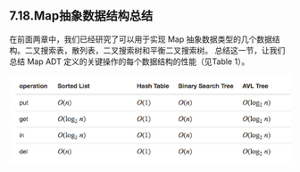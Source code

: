 ## 7.18.Map抽象数据结构总结

在前面两章中，我们已经研究了可以用于实现 Map 抽象数据类型的几个数据结构。二叉搜索表，散列表，二叉搜索树和平衡二叉搜索树。 总结这一节，让我们总结 Map ADT 定义的关键操作的每个数据结构的性能（见Table 1）。

![7.18.Map抽象数据结构总结.table1](assets/6.18.Map%E6%8A%BD%E8%B1%A1%E6%95%B0%E6%8D%AE%E7%BB%93%E6%9E%84%E6%80%BB%E7%BB%93.table1.png)
